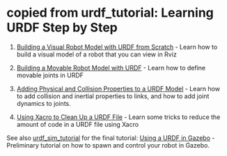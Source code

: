 # copied from urdf_tutorial: Learning URDF Step by Step

 1. [Building a Visual Robot Model with URDF from Scratch](https://docs.ros.org/en/rolling/Tutorials/URDF/Building-a-Visual-Robot-Model-with-URDF-from-Scratch.html) - Learn how to build a visual model of a robot that you can view in Rviz

 1. [Building a Movable Robot Model with URDF](https://docs.ros.org/en/rolling/Tutorials/URDF/Building-a-Movable-Robot-Model-with-URDF.html) - Learn how to define movable joints in URDF

 1. [Adding Physical and Collision Properties to a URDF Model](https://docs.ros.org/en/rolling/Tutorials/URDF/Adding-Physical-and-Collision-Properties-to-a-URDF-Model.html) - Learn how to add collision and inertial properties to links, and how to add joint dynamics to joints.

 1. [Using Xacro to Clean Up a URDF File](https://docs.ros.org/en/rolling/Tutorials/URDF/Using-Xacro-to-Clean-Up-a-URDF-File.html) - Learn some tricks to reduce the amount of code in a URDF file using Xacro

See also [urdf_sim_tutorial](https://github.com/ros/urdf_sim_tutorial) for the final tutorial: [Using a URDF in Gazebo](https://wiki.ros.org/urdf/Tutorials/Using%20a%20URDF%20in%20Gazebo) - Preliminary tutorial on how to spawn and control your robot in Gazebo.
